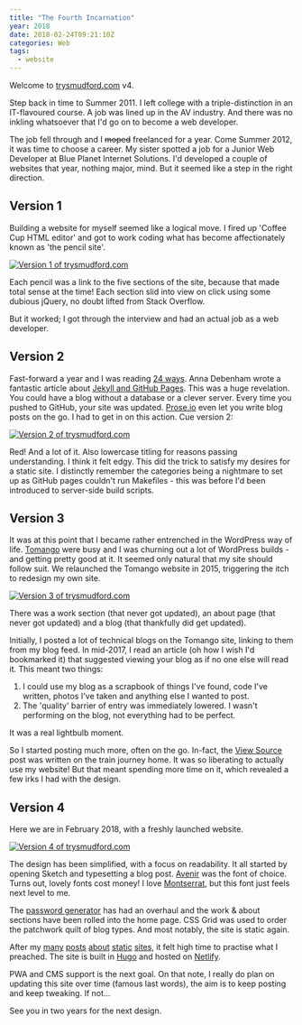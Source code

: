 ```yaml
---
title: "The Fourth Incarnation"
year: 2018
date: 2018-02-24T09:21:10Z
categories: Web
tags:
  - website
---
```


Welcome to [trysmudford.com](/) v4.

Step back in time to Summer 2011. I left college with a triple-distinction in an IT-flavoured course. A job was lined up in the AV industry. And there was no inkling whatsoever that I'd go on to become a web developer.

The job fell through and I <del>moped</del> freelanced for a year. Come Summer 2012, it was time to choose a career. My sister spotted a job for a Junior Web Developer at Blue Planet Internet Solutions. I'd developed a couple of websites that year, nothing major, mind. But it seemed like a step in the right direction.

## Version 1

Building a website for myself seemed like a logical move. I fired up 'Coffee Cup HTML editor' and got to work coding what has become affectionately known as 'the pencil site'.

[![Version 1 of trysmudford.com](/images/blog/v1.jpg)](http://web.archive.org/web/20130625045750/http://trysmudford.com/)

Each pencil was a link to the five sections of the site, because that made total sense at the time! Each section slid into view on click using some dubious jQuery, no doubt lifted from Stack Overflow.

But it worked; I got through the interview and had an actual job as a web developer.

## Version 2

Fast-forward a year and I was reading [24 ways](https://24ways.org/2013/). Anna Debenham wrote a fantastic article about [Jekyll and GitHub Pages](https://24ways.org/2013/get-started-with-github-pages/). This was a huge revelation. You could have a blog without a database or a clever server. Every time you pushed to GitHub, your site was updated. [Prose.io](http://prose.io/) even let you write blog posts on the go. I had to get in on this action. Cue version 2:

[![Version 2 of trysmudford.com](/images/blog/v2.jpg)](http://web.archive.org/web/20140518095358/http://trysmudford.com/)

Red! And a lot of it. Also lowercase titling for reasons passing understanding. I think it felt edgy. This did the trick to satisfy my desires for a static site. I distinctly remember the categories being a nightmare to set up as GitHub pages couldn't run Makefiles - this was before I'd been introduced to server-side build scripts.

## Version 3

It was at this point that I became rather entrenched in the WordPress way of life. [Tomango](http://www.tomango.co.uk/) were busy and I was churning out a lot of WordPress builds - and getting pretty good at it. It seemed only natural that my site should follow suit. We relaunched the Tomango website in 2015, triggering the itch to redesign my own site.

[![Version 3 of trysmudford.com](/images/blog/v3.jpg)](http://web.archive.org/web/20160401073744/http://www.trysmudford.com/)

There was a work section (that never got updated), an about page (that never got updated) and a blog (that thankfully did get updated).

Initially, I posted a lot of technical blogs on the Tomango site, linking to them from my blog feed. In mid-2017, I read an article (oh how I wish I'd bookmarked it) that suggested viewing your blog as if no one else will read it. This meant two things:

1. I could use my blog as a scrapbook of things I've found, code I've written, photos I've taken and anything else I wanted to post.
2. The 'quality' barrier of entry was immediately lowered. I wasn't performing on the blog, not everything had to be perfect.

It was a real lightbulb moment.

So I started posting much more, often on the go. In-fact, the [View Source](/blog/view-source/) post was written on the train journey home. It was so liberating to actually use my website! But that meant spending more time on it, which revealed a few irks I had with the design.

## Version 4

Here we are in February 2018, with a freshly launched website.

[![Version 4 of trysmudford.com](/images/blog/v4.jpg)](/)

The design has been simplified, with a focus on readability. It all started by opening Sketch and typesetting a blog post. [Avenir](https://www.linotype.com/1245613/avenir-family.html) was the font of choice. Turns out, lovely fonts cost money! I love [Montserrat](https://fonts.google.com/specimen/Montserrat), but this font just feels next level to me.

The [password generator](/password) has had an overhaul and the work & about sections have been rolled into the home page. CSS Grid was used to order the patchwork quilt of blog types. And most notably, the site is static again.

After my [many](/blog/performance-wins-with-hugo-and-netlify/) [posts](https://why-static.netlify.com/) [about](/blog/why-static/) [static](/blog/making-the-static-dynamic-instagram-importer/) [sites](https://gohugo.io/showcase/hartwell-insurance/), it felt high time to practise what I preached. The site is built in [Hugo](https://gohugo.io/) and hosted on [Netlify](https://www.netlify.com/).

PWA and CMS support is the next goal. On that note, I really do plan on updating this site over time (famous last words), the aim is to keep posting and keep tweaking. If not...

See you in two years for the next design.
